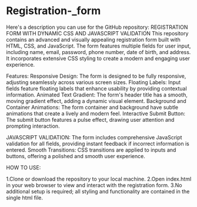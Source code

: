 # Registration-_form
 Here's a description you can use for the GitHub repository:  REGISTRATION FORM WITH DYNAMIC CSS AND JAVASCRIPT VALIDATION
 This repository contains an advanced and visually appealing registration form built with HTML, CSS, and JavaScript. The form features multiple fields for user input, including name, email, password, phone number, date of birth, and address. It incorporates extensive CSS styling to create a modern and engaging user experience.

Features:
   Responsive Design: The form is designed to be fully responsive, adjusting seamlessly across various screen sizes.
   Floating Labels: Input fields feature floating labels that enhance usability by providing contextual information.
   Animated Text Gradient: The form's header title has a smooth, moving gradient effect, adding a dynamic visual element.
   Background and Container Animations: The form container and background have subtle animations that create a lively and modern feel.
   Interactive Submit Button: The submit button features a pulse effect, drawing user attention and prompting interaction.
   
JAVASCRIPT VALIDATION: 
   The form includes comprehensive JavaScript validation for all fields, providing instant feedback if incorrect information is entered.
Smooth Transitions: CSS transitions are applied to inputs and buttons, offering a polished and smooth user experience.

HOW TO USE:

  1.Clone or download the repository to your local machine. 
  2.Open index.html in your web browser to view and interact with the registration form. 
  3.No additional setup is required; all styling and functionality are contained in the single html file.
